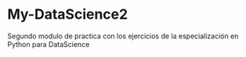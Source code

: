 # My-DataScience2
Segundo modulo de practica con los ejercicios de la especialización en Python para DataScience
